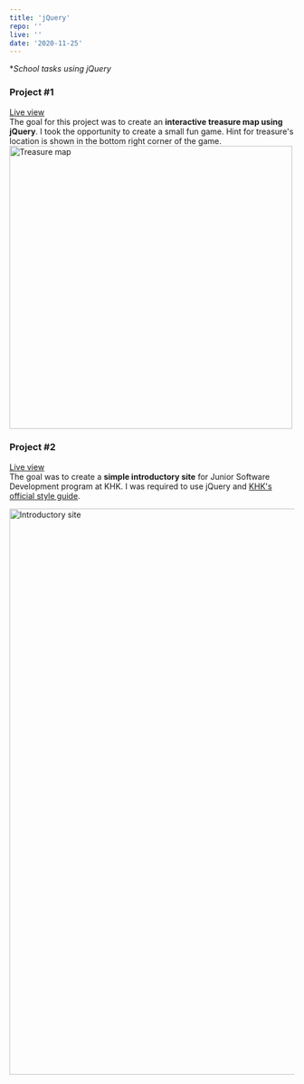 ```yaml
---
title: 'jQuery'
repo: ''
live: ''
date: '2020-11-25'
---
```

**School tasks using jQuery*
### Project #1
<a href='https://fredjoks.ikt.khk.ee/jquery/aardekaart/aardekaart.html' target='_blank'>Live view</a>  
The goal for this project was to create an **interactive treasure map
using jQuery**. I took the opportunity to create a small fun game. Hint for treasure's location is shown in the bottom right corner of the game.  
<a href='https://fredjoks.ikt.khk.ee/jquery/aardekaart/aardekaart.html' target='_blank'>
    <img src="/images/treasure-hunt.gif" alt="Treasure map" width='500px' style="margin: auto;">
</a>
### Project #2
<a href='https://fredjoks.ikt.khk.ee/jquery/erialatutvustus.html' target='_blank'>Live view</a>  
The goal was to create a **simple introductory site** for Junior Software Development program at KHK. I was required to use jQuery and [KHK's official style guide](https://khk.ee/wp-content/uploads/KHK_CVI.pdf). 

<a href='https://fredjoks.ikt.khk.ee/jquery/erialatutvustus.html' target='_blank'>
    <img src="/images/khk-intro.png" alt="Introductory site" width='1000px' style="margin: auto;">
</a>